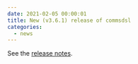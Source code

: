 ```yaml
---
date: 2021-02-05 00:00:01 
title: New (v3.6.1) release of commsdsl
categories:
  - news
---
```

See the [release notes](https://github.com/commschamp/commsdsl/releases/tag/v3.6.1).


